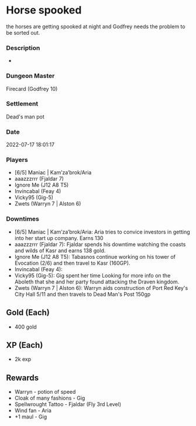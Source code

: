 # Horse spooked
the horses are getting spooked at night and Godfrey needs the problem to be sorted out.
### Description
-
### Dungeon Master
Firecard (Godfrey 10)
### Settlement
Dead's man pot
### Date
2022-07-17 18:01:17
### Players
* [6/5] Maniac | Kam’za’brok/Aria
* aaazzzrrr (Fjaldar 7)
* Ignore Me (J12 A8 T5)
* Invincabal (Feay 4)
* Vicky95 (Gig-5)
* Zwets (Warryn 7 | Alston 6)
### Downtimes
* [6/5] Maniac | Kam’za’brok/Aria: Aria tries to convice investors in getting into her start up company. Earns 130
* aaazzzrrr (Fjaldar 7): Fjaldar spends his downtime watching the coasts and wilds of Kasr and earns 138 gold.
* Ignore Me (J12 A8 T5): Tabasnos continue working on his tower of Evocation (2/6) and then travel to Kasr (160GP).
* Invincabal (Feay 4): 
* Vicky95 (Gig-5): Gig spent her time Looking for more info on the Aboleth that she and her party found attacking the Draven kingdom.
* Zwets (Warryn 7 | Alston 6): Warryn aids construction of Port Red Key's City Hall 5/11 and then travels to Dead Man's Post 150gp
## Gold (Each)
* 400 gold
## XP (Each)
* 2k exp
## Rewards
* Warryn - potion of speed
* Cloak of many fashions  - Gig
* Spellwrought Tattoo - Fjaldar  (Fly 3rd Level) 
* Wind fan - Aria
* +1 maul  -  Gig